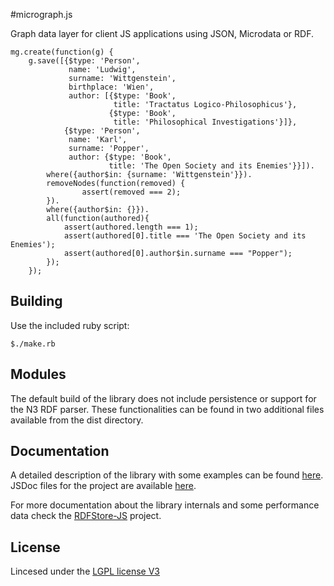 #micrograph.js

Graph data layer for client JS applications using JSON, Microdata or RDF.

    mg.create(function(g) {
     	g.save([{$type: 'Person',
     		     name: 'Ludwig',
     		     surname: 'Wittgenstein',
     		     birthplace: 'Wien',
     	         author: [{$type: 'Book',
     		         	   title: 'Tractatus Logico-Philosophicus'},
     		      	      {$type: 'Book',
     		      	       title: 'Philosophical Investigations'}]},
     		    {$type: 'Person',
     		     name: 'Karl',
     		     surname: 'Popper',
     		     author: {$type: 'Book',
     		     	      title: 'The Open Society and its Enemies'}}]).
     	    where({author$in: {surname: 'Wittgenstein'}}).
            removeNodes(function(removed) {
     		        assert(removed === 2);
     	    }).
     	    where({author$in: {}}).
     	    all(function(authored){
     		    assert(authored.length === 1);
     		    assert(authored[0].title === 'The Open Society and its Enemies');
     		    assert(authored[0].author$in.surname === "Popper");		
     	    });
        });

## Building

Use the included ruby script:

    $./make.rb

## Modules

The default build of the library does not include persistence or support for the N3 RDF parser. These functionalities can be found in two additional files available from the dist directory.

## Documentation

A detailed description of the library with some examples can be found <a href="http://antoniogarrote.github.com/micrograph.js/index.html">here</a>.
JSDoc files for the project are available <a href="http://antoniogarrote.github.com/micrograph.js/doc/index.html">here</a>.

For more documentation about the library internals and some performance data check the <a href="htpp://github.com/antoniogarrote/rdfstore-js">RDFStore-JS</a> project.

## License

Lincesed under the <a rel="license" href="http://www.gnu.org/licenses/lgpl.html">LGPL license V3</a>